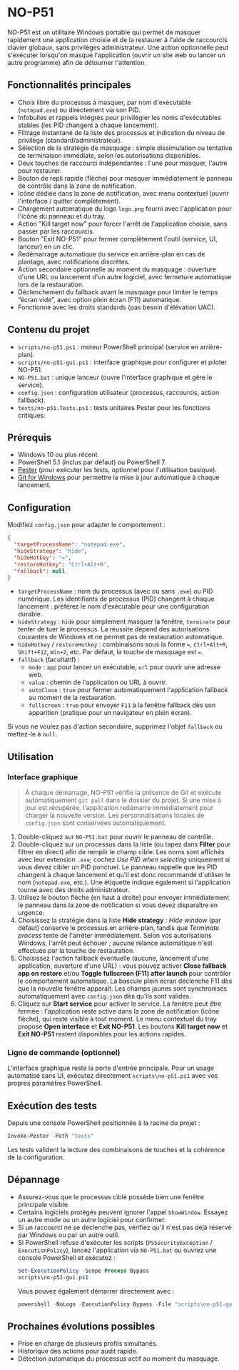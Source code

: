 # NO-P51

NO-P51 est un utilitaire Windows portable qui permet de masquer rapidement une application choisie et de la restaurer à l'aide de raccourcis clavier globaux, sans privilèges administrateur. Une action optionnelle peut s'exécuter lorsqu'on masque l'application (ouvrir un site web ou lancer un autre programme) afin de détourner l'attention.

## Fonctionnalités principales

- Choix libre du processus à masquer, par nom d'exécutable (`notepad.exe`) ou directement via son PID.
- Infobulles et rappels intégrés pour privilégier les noms d'exécutables stables (les PID changent à chaque lancement).
- Filtrage instantané de la liste des processus et indication du niveau de privilège (standard/administrateur).
- Sélection de la stratégie de masquage : simple dissimulation ou tentative de terminaison immédiate, selon les autorisations disponibles.
- Deux touches de raccourci indépendantes : l'une pour masquer, l'autre pour restaurer.
- Bouton de repli rapide (flèche) pour masquer immédiatement le panneau de contrôle dans la zone de notification.
- Icône dédiée dans la zone de notification, avec menu contextuel (ouvrir l'interface / quitter complètement).
- Chargement automatique du logo `logo.png` fourni avec l'application pour l'icône du panneau et du tray.
- Action "Kill target now" pour forcer l'arrêt de l'application choisie, sans passer par les raccourcis.
- Bouton "Exit NO-P51" pour fermer complètement l'outil (service, UI, lanceur) en un clic.
- Redémarrage automatique du service en arrière-plan en cas de plantage, avec notifications discrètes.
- Action secondaire optionnelle au moment du masquage : ouverture d'une URL ou lancement d'un autre logiciel, avec fermeture automatique lors de la restauration.
- Déclenchement du fallback avant le masquage pour limiter le temps “écran vide”, avec option plein écran (F11) automatique.
- Fonctionne avec les droits standards (pas besoin d'élévation UAC).

## Contenu du projet

- `scripts/no-p51.ps1` : moteur PowerShell principal (service en arrière-plan).
- `scripts/no-p51-gui.ps1` : interface graphique pour configurer et piloter NO-P51.
- `NO-P51.bat` : unique lanceur (ouvre l'interface graphique et gère le service).
- `config.json` : configuration utilisateur (processus, raccourcis, action fallback).
- `tests/no-p51.Tests.ps1` : tests unitaires Pester pour les fonctions critiques.

## Prérequis

- Windows 10 ou plus récent.
- PowerShell 5.1 (inclus par défaut) ou PowerShell 7.
- [Pester](https://github.com/pester/Pester) (pour exécuter les tests, optionnel pour l'utilisation basique).
- [Git for Windows](https://git-scm.com/download/win) pour permettre la mise à jour automatique à chaque lancement.

## Configuration

Modifiez `config.json` pour adapter le comportement :

```json
{
  "targetProcessName": "notepad.exe",
  "hideStrategy": "hide",
  "hideHotkey": "=",
  "restoreHotkey": "Ctrl+Alt+R",
  "fallback": null
}
```

- `targetProcessName` : nom du processus (avec ou sans `.exe`) ou PID numérique. Les identifiants de processus (PID) changent à chaque lancement : préférez le nom d'exécutable pour une configuration durable.
- `hideStrategy` : `hide` pour simplement masquer la fenêtre, `terminate` pour tenter de tuer le processus. La réussite dépend des autorisations courantes de Windows et ne permet pas de restauration automatique.
- `hideHotkey` / `restoreHotkey` : combinaisons sous la forme `=`, `Ctrl+Alt+R`, `Shift+F12`, `Win+2`, etc. Par défaut, la touche de masquage est `=`.
- `fallback` (facultatif) :
  - `mode` : `app` pour lancer un exécutable, `url` pour ouvrir une adresse web.
  - `value` : chemin de l'application ou URL à ouvrir.
  - `autoClose` : `true` pour fermer automatiquement l'application fallback au moment de la restauration.
  - `fullscreen` : `true` pour envoyer `F11` à la fenêtre fallback dès son apparition (pratique pour un navigateur en plein écran).

Si vous ne voulez pas d'action secondaire, supprimez l'objet `fallback` ou mettez-le à `null`.

## Utilisation

### Interface graphique

> À chaque démarrage, NO-P51 vérifie la présence de Git et exécute automatiquement `git pull` dans le dossier du projet. Si une mise à jour est récupérée, l'application redémarre immédiatement pour charger la nouvelle version. Les personnalisations locales de `config.json` sont conservées automatiquement.

1. Double-cliquez sur `NO-P51.bat` pour ouvrir le panneau de contrôle.
2. Double-cliquez sur un processus dans la liste (ou tapez dans **Filter** pour filtrer en direct) afin de remplir le champ cible. Les noms sont affichés avec leur extension `.exe`; cochez *Use PID when selecting* uniquement si vous devez cibler un PID ponctuel. Le panneau rappelle que les PID changent à chaque lancement et qu'il est donc recommandé d'utiliser le nom (`notepad.exe`, etc.). Une étiquette indique également si l'application tourne avec des droits administrateur.
3. Utilisez le bouton flèche (en haut à droite) pour envoyer immédiatement le panneau dans la zone de notification si vous devez disparaître en urgence.
4. Choisissez la stratégie dans la liste **Hide strategy** : *Hide window* (par défaut) conserve le processus en arrière-plan, tandis que *Terminate process* tente de l'arrêter immédiatement. Selon vos autorisations Windows, l'arrêt peut échouer ; aucune relance automatique n'est effectuée par la touche de restauration.
5. Choisissez l'action fallback éventuelle (aucune, lancement d'une application, ouverture d'une URL) : vous pouvez activer **Close fallback app on restore** et/ou **Toggle fullscreen (F11) after launch** pour contrôler le comportement automatique. La bascule plein écran déclenche F11 dès que la nouvelle fenêtre apparaît. Les champs jaunes sont synchronisés automatiquement avec `config.json` dès qu'ils sont valides.
6. Cliquez sur **Start service** pour activer le service. La fenêtre peut être fermée : l'application reste active dans la zone de notification (icône flèche), qui reste visible à tout moment. Le menu contextuel du tray propose **Open interface** et **Exit NO-P51**. Les boutons **Kill target now** et **Exit NO-P51** restent disponibles pour les actions rapides.

### Ligne de commande (optionnel)

L'interface graphique reste la porte d'entrée principale. Pour un usage automatisé sans UI, exécutez directement `scripts\no-p51.ps1` avec vos propres paramètres PowerShell.

## Exécution des tests

Depuis une console PowerShell positionnée à la racine du projet :

```powershell
Invoke-Pester -Path "tests"
```

Les tests valident la lecture des combinaisons de touches et la cohérence de la configuration.

## Dépannage

- Assurez-vous que le processus ciblé possède bien une fenêtre principale visible.
- Certains logiciels protégés peuvent ignorer l'appel `ShowWindow`. Essayez un autre mode ou un autre logiciel pour confirmer.
- Si un raccourci ne se déclenche pas, vérifiez qu'il n'est pas déjà réservé par Windows ou par un autre outil.
- Si PowerShell refuse d'exécuter les scripts (`PSSecurityException` / `ExecutionPolicy`), lancez l'application via `NO-P51.bat` ou ouvrez une console PowerShell et exécutez :
  ```powershell
  Set-ExecutionPolicy -Scope Process Bypass
  scripts\no-p51-gui.ps1
  ```
  Vous pouvez également démarrer directement avec :
  ```powershell
  powershell -NoLogo -ExecutionPolicy Bypass -File "scripts\no-p51-gui.ps1"
  ```

## Prochaines évolutions possibles

- Prise en charge de plusieurs profils simultanés.
- Historique des actions pour audit rapide.
- Détection automatique du processus actif au moment du masquage.





